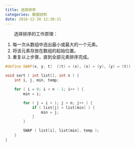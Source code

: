 ```yaml
---
title: 选择排序
categories: 数据结构
date: 2018-12-30 12:30:11
---
```

&emsp;&emsp;选择排序的工作原理：<!--more-->

1. 每一次从数组中选出最小或最大的一个元素。
2. 将该元素存放在数组的起始位置。
3. 重复以上步骤，直到全部元素排序完成。

``` cpp
#define SWAP(x, y, t)  ((t) = (x), (x) = (y), (y) = (t))

void sort ( int list[], int n ) {
    int i, j, min, temp;

    for ( i = 0; i < n - 1; i++ ) {
        min = i;

        for ( j = i + 1; j < n; j++ ) {
            if ( list[j] < list[min] ) {
                min = j;
            }
        }

        SWAP ( list[i], list[min], temp );
    }
}
```